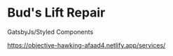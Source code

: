 # Bud's Lift Repair

GatsbyJs/Styled Components

https://objective-hawking-afaad4.netlify.app/services/
